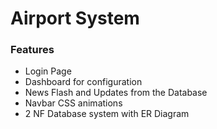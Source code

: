 # Airport System

### Features
<ul>
  <li> Login Page
  <li> Dashboard for configuration
  <li> News Flash and Updates from the Database
  <li> Navbar CSS animations
  <li> 2 NF Database system with ER Diagram 
</ul>

